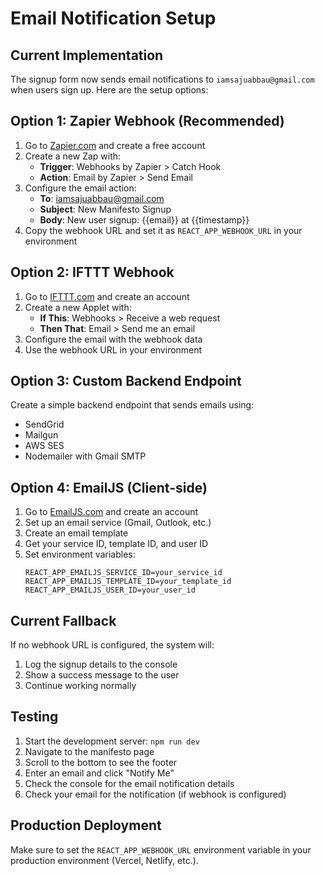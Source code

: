 # Email Notification Setup

## Current Implementation

The signup form now sends email notifications to `iamsajuabbau@gmail.com` when users sign up. Here are the setup options:

## Option 1: Zapier Webhook (Recommended)

1. Go to [Zapier.com](https://zapier.com) and create a free account
2. Create a new Zap with:
   - **Trigger**: Webhooks by Zapier > Catch Hook
   - **Action**: Email by Zapier > Send Email
3. Configure the email action:
   - **To**: iamsajuabbau@gmail.com
   - **Subject**: New Manifesto Signup
   - **Body**: New user signup: {{email}} at {{timestamp}}
4. Copy the webhook URL and set it as `REACT_APP_WEBHOOK_URL` in your environment

## Option 2: IFTTT Webhook

1. Go to [IFTTT.com](https://ifttt.com) and create an account
2. Create a new Applet with:
   - **If This**: Webhooks > Receive a web request
   - **Then That**: Email > Send me an email
3. Configure the email with the webhook data
4. Use the webhook URL in your environment

## Option 3: Custom Backend Endpoint

Create a simple backend endpoint that sends emails using:
- SendGrid
- Mailgun
- AWS SES
- Nodemailer with Gmail SMTP

## Option 4: EmailJS (Client-side)

1. Go to [EmailJS.com](https://emailjs.com) and create an account
2. Set up an email service (Gmail, Outlook, etc.)
3. Create an email template
4. Get your service ID, template ID, and user ID
5. Set environment variables:
   ```
   REACT_APP_EMAILJS_SERVICE_ID=your_service_id
   REACT_APP_EMAILJS_TEMPLATE_ID=your_template_id
   REACT_APP_EMAILJS_USER_ID=your_user_id
   ```

## Current Fallback

If no webhook URL is configured, the system will:
1. Log the signup details to the console
2. Show a success message to the user
3. Continue working normally

## Testing

1. Start the development server: `npm run dev`
2. Navigate to the manifesto page
3. Scroll to the bottom to see the footer
4. Enter an email and click "Notify Me"
5. Check the console for the email notification details
6. Check your email for the notification (if webhook is configured)

## Production Deployment

Make sure to set the `REACT_APP_WEBHOOK_URL` environment variable in your production environment (Vercel, Netlify, etc.).
